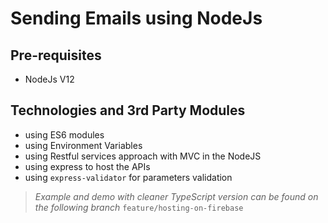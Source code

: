# Sending Emails using NodeJs

## Pre-requisites
* NodeJs V12 

## Technologies and 3rd Party Modules
* using ES6 modules
* using Environment Variables
* using Restful services approach with MVC in the NodeJS
* using express to host the APIs
* using `express-validator` for parameters validation 

> *Example and demo with cleaner TypeScript version can be found on the following branch*
`feature/hosting-on-firebase` 
